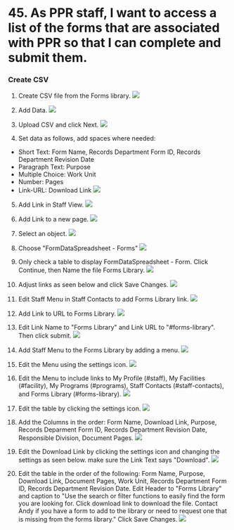 # 45. As PPR staff, I want to access a list of the forms that are associated with PPR so that I can complete and submit them.

### Create CSV
1. Create CSV file from the Forms library.
   ![](images/45/01.PNG)

2. Add Data.
   ![](images/45/02.PNG)

3. Upload CSV and click Next.
   ![](images/45/03.PNG)

4. Set data as follows, add spaces where needed:
- Short Text: Form Name, Records Department Form ID, Records Department Revision Date
- Paragraph Text: Purpose
- Multiple Choice: Work Unit
- Number: Pages
- Link-URL: Download Link
  ![](images/45/04.PNG)

5. Add Link in Staff View.
   ![](images/45/05.PNG)

6. Add Link to a new page.
   ![](images/45/06.PNG)

7. Select an object.
   ![](images/45/22.PNG)

8. Choose "FormDataSpreadsheet - Forms"
   ![](images/45/23.PNG)

9. Only check a table to display FormDataSpreadsheet - Form. Click Continue, then Name the file Forms Library.
   ![](images/45/24.PNG)

10. Adjust links as seen below and click Save Changes.
   ![](images/45/08.PNG)

11. Edit Staff Menu in Staff Contacts to add Forms Library link.
   ![](images/45/10.PNG)

12. Add Link to URL to Forms Library.
   ![](images/45/11.PNG)

13. Edit Link Name to "Forms Library" and Link URL to "#forms-library". Then click submit.
   ![](images/45/12.PNG)

14. Add Staff Menu to the Forms Library by adding a menu. 
   ![](images/45/14.PNG)

15. Edit the Menu using the settings icon.
   ![](images/45/15.PNG)

16. Edit the Menu to include links to My Profile (#staff), My Facilities (#facility), My Programs (#programs), Staff Contacts (#staff-contacts), and Forms Library (#forms-library).
   ![](images/45/16.PNG)

17. Edit the table by clicking the settings icon.
   ![](images/45/21.PNG)

18. Add the Columns in the order: Form Name, Download Link, Purpose, Records Deparment Form ID, Records Department Revision Date, Responsible Division, Document Pages.
   ![](images/45/27.PNG)

19. Edit the Download Link by clicking the settings icon and changing the settings as seen below. make sure the Link Text says "Download".
   ![](images/45/26.PNG)

20. Edit the table in the order of the following: Form Name, Purpose, Download Link, Document Pages, Work Unit, Records Department Form ID, Records Department Revision Date. Edit Header to "Forms Library" and caption to "Use the search or filter functions to easily find the form you are looking for.  Click download link to download the file.  Contact Andy if you have a form to add to the library or need to request one that is missing from the forms library." Click Save Changes.
   ![](images/45/28.PNG)
